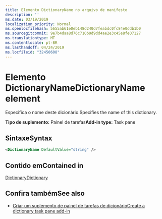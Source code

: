 ```yaml
---
title: Elemento DictionaryName no arquivo de manifesto
description: ''
ms.date: 03/19/2019
localization_priority: Normal
ms.openlocfilehash: 5655ab61e0eb148d240d7feabdc0fc84e0ddb1b0
ms.sourcegitcommit: 9e7b4daa8d76c710b9d9dd4ae2e3c45e8fe07127
ms.translationtype: MT
ms.contentlocale: pt-BR
ms.lasthandoff: 04/24/2019
ms.locfileid: "32450608"
---
```

# <a name="dictionaryname-element"></a><span data-ttu-id="aa4ff-102">Elemento DictionaryName</span><span class="sxs-lookup"><span data-stu-id="aa4ff-102">DictionaryName element</span></span>

<span data-ttu-id="aa4ff-103">Especifica o nome deste dicionário.</span><span class="sxs-lookup"><span data-stu-id="aa4ff-103">Specifies the name of this dictionary.</span></span>

<span data-ttu-id="aa4ff-104">**Tipo de suplemento:** Painel de tarefas</span><span class="sxs-lookup"><span data-stu-id="aa4ff-104">**Add-in type:** Task pane</span></span>

## <a name="syntax"></a><span data-ttu-id="aa4ff-105">Sintaxe</span><span class="sxs-lookup"><span data-stu-id="aa4ff-105">Syntax</span></span>

```XML
<DictionaryName DefaultValue="string" />
```

## <a name="contained-in"></a><span data-ttu-id="aa4ff-106">Contido em</span><span class="sxs-lookup"><span data-stu-id="aa4ff-106">Contained in</span></span>

[<span data-ttu-id="aa4ff-107">Dictionary</span><span class="sxs-lookup"><span data-stu-id="aa4ff-107">Dictionary</span></span>](dictionary.md)

## <a name="see-also"></a><span data-ttu-id="aa4ff-108">Confira também</span><span class="sxs-lookup"><span data-stu-id="aa4ff-108">See also</span></span>

- [<span data-ttu-id="aa4ff-109">Criar um suplemento de painel de tarefas de dicionário</span><span class="sxs-lookup"><span data-stu-id="aa4ff-109">Create a dictionary task pane add-in</span></span>](/office/dev/add-ins/word/dictionary-task-pane-add-ins)
    
